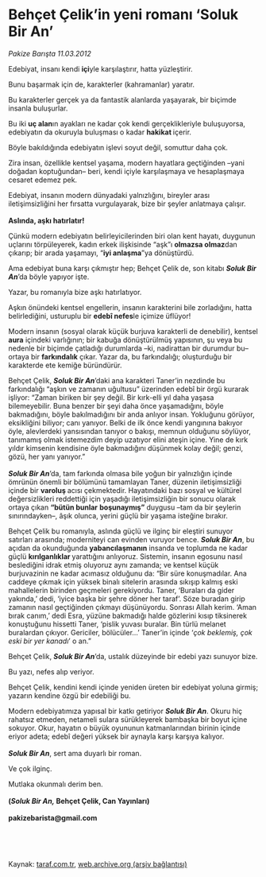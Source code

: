 # Behçet Çelik’in yeni romanı ‘Soluk Bir An’

*Pakize Barışta 11.03.2012*

<div class="yazi"><p>Edebiyat, insanı kendi <b>içi</b>yle karşılaştırır, hatta yüzleştirir.</p>
<p>Bunu başarmak için de, karakterler (kahramanlar) yaratır.</p>
<p>Bu karakterler gerçek ya da fantastik alanlarda yaşayarak, bir biçimde insanla buluşurlar.</p>
<p>Bu iki <b>uç alan</b>ın ayakları ne kadar çok kendi gerçeklikleriyle buluşuyorsa, edebiyatın da okuruyla buluşması o kadar <b>hakikat </b>içerir. </p>
<p>Böyle bakıldığında edebiyatın işlevi soyut değil, somuttur daha çok. </p>
<p>Zira insan, özellikle kentsel yaşama, modern hayatlara geçtiğinden –yani doğadan koptuğundan– beri, kendi içiyle karşılaşmaya ve hesaplaşmaya cesaret edemez pek.</p>
<p>Edebiyat, insanın modern dünyadaki yalnızlığını, bireyler arası iletişimsizliğini her fırsatta vurgulayarak, bize bir şeyler anlatmaya çalışır.<br/><br/><b>Aslında, aşkı hatırlatır!</b></p>
<p>Çünkü modern edebiyatın belirleyicilerinden biri olan kent hayatı, duygunun uçlarını törpüleyerek, kadın erkek ilişkisinde “aşk”ı <b>olmazsa olmaz</b>dan çıkarıp; bir arada yaşamayı, “<b>iyi anlaşma</b>”ya dönüştürdü.</p>
<p>Ama edebiyat buna karşı çıkmıştır hep; Behçet Çelik de, son kitabı <b><i>Soluk Bir An</i></b>’da böyle yapıyor işte.</p>
<p>Yazar, bu romanıyla bize aşkı hatırlatıyor.</p>
<p>Aşkın önündeki kentsel engellerin, insanın karakterini bile zorladığını, hatta belirlediğini, usturuplu bir <b>edebî nefes</b>le içimize üflüyor!</p>
<p>Modern insanın (sosyal olarak küçük burjuva karakterli de denebilir), kentsel <b>aura</b> içindeki varlığının; bir kabuğa dönüştürülmüş yapısının, şu veya bu nedenle bir biçimde çatladığı durumlarda –ki, nadirattan bir durumdur bu– ortaya bir <b>farkındalık</b> çıkar. Yazar da, bu farkındalığı; oluşturduğu bir karakterde ete kemiğe büründürür.</p>
<p>Behçet Çelik, <b><i>Soluk Bir An</i></b>’daki ana karakteri Taner’in nezdinde bu farkındalığı “aşkın ve zamanın uğultusu” üzerinden edebî bir örgü kurarak işliyor: “Zaman biriken bir şey değil. Bir kırk-elli yıl daha yaşasa bilemeyebilir. Buna benzer bir şeyi daha önce yaşamadığını, böyle bakmadığını, böyle bakılmadığını bir anda anlıyor insan. Yokluğunu görüyor, eksikliğini biliyor; canı yanıyor. Belki de ilk önce kendi yangınına bakıyor öyle, alevlerdeki yansısından tanıyor o bakışı, memnun olduğunu söylüyor, tanımamış olmak istemezdim deyip uzatıyor elini ateşin içine. Yine de kırk yıldır kimsenin kendisine öyle bakmadığını düşünmek kolay değil; genzi, gözü, her yanı yanıyor.”<br/><br/><b><i>Soluk Bir An</i></b>’da, tam farkında olmasa bile yoğun bir yalnızlığın içinde ömrünün önemli bir bölümünü tamamlayan Taner, düzenin iletişimsizliği içinde bir <b>varoluş </b>acısı çekmektedir. Hayatındaki bazı sosyal ve kültürel değersizlikleri reddettiği için yaşadığı iletişimsizliğin bir sonucu olarak ortaya çıkan <b>“bütün bunlar</b> <b>boşunaymış”</b> duygusu –tam da bir şeylerin sınırındayken–, âşık olunca, yerini güçlü bir yaşama isteğine bırakır. </p>
<p>Behçet Çelik bu romanıyla, aslında güçlü ve ilginç bir eleştiri sunuyor satırları arasında; moderniteyi can evinden vuruyor bence. <b><i>Soluk Bir An</i></b>, bu açıdan da okunduğunda <b>yabancılaşmanın</b> insanda ve toplumda ne kadar güçlü <b>kırılganlıklar </b>yarattığını anlıyoruz. Sistemin, insanın egosunu nasıl beslediğini idrak etmiş oluyoruz aynı zamanda; ve kentsel küçük burjuvazinin ne kadar acımasız olduğunu da: “Bir süre konuşmadılar. Ana caddeye çıkmak için yüksek binalı sitelerin arasında sıkışıp kalmış eski mahallelerin birinden geçmeleri gerekiyordu. Taner, ‘Buraları da gider yakında,’ dedi, ‘iyice başka bir şehre döner her taraf’. Söze buradan girip zamanın nasıl geçtiğinden çıkmayı düşünüyordu. Sonrası Allah kerim. ‘Aman bırak canım,’ dedi Esra, yüzüne bakmadığı halde gözlerini kısıp tiksinerek konuştuğunu hissetti Taner, ‘pislik yuvası buralar. Bin türlü melanet buralardan çıkıyor. Gericiler, bölücüler...’ Taner’in içinde ‘<i>çok beklemiş, çok eski bir yer kanadı</i>’ o an.”</p>
<p>Behçet Çelik, <b><i>Soluk Bir An</i></b>’da, ustalık düzeyinde bir edebi yazı sunuyor bize. </p>
<p>Bu yazı, nefes alıp veriyor.</p>
<p>Behçet Çelik, kendini kendi içinde yeniden üreten bir edebiyat yoluna girmiş; yazarın kendine özgü bir edebiliği bu. </p>
<p>Modern edebiyatımıza yapısal bir katkı getiriyor <b><i>Soluk Bir An</i></b>. Okuru hiç rahatsız etmeden, netameli sulara sürükleyerek bambaşka bir boyut içine sokuyor. Okur, hayatın o büyük oyununun katmanlarından birinin içinde eriyor adeta; edebî değeri yüksek bir aynayla karşı karşıya kalıyor.<br/><br/><b><i>Soluk Bir An</i></b>, sert ama duyarlı bir roman.</p>
<p>Ve çok ilginç.</p>
<p>Mutlaka okunmalı derim ben.<br/><br/><b>(<i>Soluk Bir An,</i> Behçet Çelik, Can Yayınları)<br/><br/></b><b>pakizebarista@gmail.com</b></p>
<p><b> </b></p>
<p><b> </b></p>
</div>

Kaynak: [taraf.com.tr](http://www.taraf.com.tr/pakize-barista/makale-behcet-celik-in-yeni-romani-soluk-bir-an.htm), [web.archive.org (arşiv bağlantısı)](http://web.archive.org/web/20131107144603/http://www.taraf.com.tr/pakize-barista/makale-behcet-celik-in-yeni-romani-soluk-bir-an.htm)
